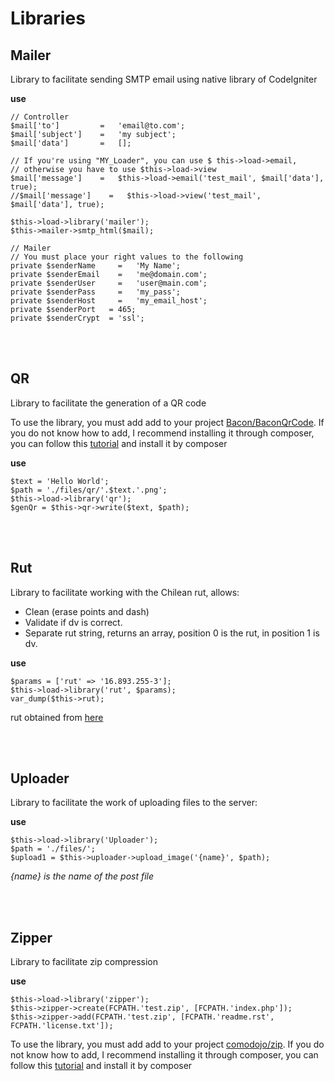 # Libraries

## Mailer ##

Library to facilitate sending SMTP email using native library of CodeIgniter

**use**

    // Controller
    $mail['to']         =   'email@to.com';
    $mail['subject']    =   'my subject';
    $mail['data']       =   [];

    // If you're using "MY_Loader", you can use $ this->load->email,
    // otherwise you have to use $this->load->view
    $mail['message']    =   $this->load->email('test_mail', $mail['data'], true);
    //$mail['message']    =   $this->load->view('test_mail', $mail['data'], true);

    $this->load->library('mailer');
    $this->mailer->smtp_html($mail);

    // Mailer
    // You must place your right values to the following
    private $senderName		=	'My Name';
    private $senderEmail	=	'me@domain.com';
    private $senderUser		=	'user@main.com';
    private $senderPass		=	'my_pass';
    private $senderHost		=	'my_email_host';
    private $senderPort   = 465;
    private $senderCrypt  = 'ssl';

<br><br>

## QR ##

Library to facilitate the generation of a QR code

To use the library, you must add add to your project [Bacon/BaconQrCode](https://github.com/Bacon/BaconQrCode). If you do not know how to add, I recommend installing it through composer, you can follow this [tutorial](https://philsturgeon.uk/php/2012/05/07/composer-with-codeigniter/) and install it by composer

**use**

    $text = 'Hello World';
    $path = './files/qr/'.$text.'.png';
    $this->load->library('qr');
    $genQr = $this->qr->write($text, $path);

<br><br>

## Rut ##

Library to facilitate working with the Chilean rut, allows:

 - Clean (erase points and dash)
 - Validate if dv is correct.
 - Separate rut string, returns an array, position 0 is the rut, in position 1 is dv.

**use**

    $params = ['rut' => '16.893.255-3'];
    $this->load->library('rut', $params);
    var_dump($this->rut);

rut obtained from [here](http://joaquinnunez.cl/jQueryRutPlugin/generador-de-ruts-chilenos-validos.html)

<br><br>

## Uploader ##

Library to facilitate the work of uploading files to the server:

**use**

    $this->load->library('Uploader');
    $path = './files/';
    $upload1 = $this->uploader->upload_image('{name}', $path);

_{name} is the name of the post file_

<br><br>

## Zipper ##

Library to facilitate zip compression

**use**

    $this->load->library('zipper');
    $this->zipper->create(FCPATH.'test.zip', [FCPATH.'index.php']);
    $this->zipper->add(FCPATH.'test.zip', [FCPATH.'readme.rst', FCPATH.'license.txt']);

To use the library, you must add add to your project [comodojo/zip](https://github.com/comodojo/zip). If you do not know how to add, I recommend installing it through composer, you can follow this [tutorial](https://philsturgeon.uk/php/2012/05/07/composer-with-codeigniter/) and install it by composer
